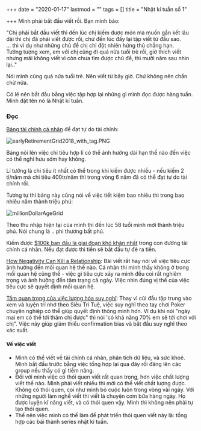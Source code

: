 +++
date = "2020-01-17"
lastmod = ""
tags = []
title = "Nhật kí tuần số 1"

+++
Mình phải bắt đầu viết rồi. Bạn mình bảo:

"Chị phải bắt đầu viết thì đến lúc chị kiếm được món mà muốn gắn kết lâu dài thì chị đã phải viết được rồi, chứ đến lúc đấy lại tập viết từ đầu sao.  
... thì ví dụ như những chủ đề chị chỉ đột nhiên hứng thú chẳng hạn.  
Tưởng tượng xem, em với chị cũng đi quá nửa tuổi trẻ rồi, giờ thích viết nhưng mãi không viết vì còn chưa tìm được chủ đề, thì mười năm sau nhìn lại.."

Nói mình cũng quá nửa tuổi trẻ. Nên viết từ bây giờ. Chứ không nên chần chừ nữa.

Có lẽ nên bắt đầu bằng việc tập hợp lại những gì mình đọc được hàng tuần. Mình đặt tên nó là Nhật kí tuần.

### Đọc

[Bảng tài chính cá nhân](https://site.us17.list-manage.com/track/click?u=3061c0f761fea583e4c8210a9&id=a7ea3f6dc0&e=055d44805e) để đạt tự do tài chính:

![earlyRetirementGrid2018_with_tag.PNG](https://ci3.googleusercontent.com/proxy/YWVSJFQODuJZKbj2UgEfo59MdiGXpaugz3SzZPTiaOBk8fv5bXEldux4PZbtJ3WtI2c4OtFSe-Yy__ZYkj6eEpwP6-MbQZf6sM7d5a3pJ0Jvvj7NVPEZYtK1ytVkHjRGwCe0O6fXeMyx80GR5PPWTVigVLtUPjHiE1j_-QuU5TLUhSNJT2R-pHjg09IRmE02hg=s0-d-e1-ft#https://i2.wp.com/fourpillarfreedom.com/wp-content/uploads/2018/03/earlyRetirementGrid2018_with_tag.png?resize=673%2C553&ssl=1)

Bảng nói lên việc chi tiêu hợp lí có thể ảnh hưởng dài hạn thế nào đến việc có thể nghỉ hưu sớm hay không.

Lí tưởng là chi tiêu ít nhất có thể trong khi kiếm được nhiều - nếu kiếm 2 tỉ/năm mà chi tiêu 400tr/năm thì trong vòng 6 năm đã có thể đạt tự do tài chính rồi.

Tương tự thì bảng này cũng nói về việc tiết kiệm bao nhiêu thì trong bao nhiêu năm thành triệu phú:

![millionDollarAgeGrid](https://ci6.googleusercontent.com/proxy/grCb4Z1AjisSqT3Q0LnAETFMs48Zs8yHV7X0RStwc29fIAP6wT-Pjgv1HE9dkqkVkXyioTyAtaAG896s4YYuYSfkqup2Vv9TKzU0Id4HbQUdKb6p7IIgChDJI_mbpv1EQiMd2SfF8RrX1VRdRfsPqZUgHD0AbwyOtgZBFsn19JFhkRAsiA=s0-d-e1-ft#https://i1.wp.com/fourpillarfreedom.com/wp-content/uploads/2017/08/millionDollarAgeGrid.png?resize=653%2C539&ssl=1)

Theo thu nhập hiện tại của mình thì đến lúc 58 tuổi mình mới thành triệu phú. Nói chung là .. phi thương bất phú.

Kiếm được [$100k ban đầu là giai đoạn khó khăn nhất](https://fourpillarfreedom.com/charlie-munger-the-first-100000-is-a-btch/) trong con đường tài chính cá nhân. Nếu đạt được thì tiền sẽ bắt đầu tự đẻ ra tiền.

[How Negativity Can Kill a Relationship](https://site.us17.list-manage.com/track/click?u=3061c0f761fea583e4c8210a9&id=c1f64fab9b&e=055d44805e): Bài viết rất hay nói về việc tiêu cực ảnh hưởng đến mối quan hệ thế nào. Cá nhân thì mình thấy không ở trong mối quan hệ cũng thế - việc gì tiêu cực xảy ra mình đều coi rất nghiêm trọng và ảnh hưởng đến tâm trạng cả ngày. Việc nhìn đúng vị thế của việc tiêu cực sẽ quyết định mối quan hệ.

[Tầm quan trọng của việc lượng hóa suy nghĩ](https://site.us17.list-manage.com/track/click?u=3061c0f761fea583e4c8210a9&id=28f6f59cf5&e=055d44805e): Thay vì cúi đầu tập trung vào xem và luyện trí nhớ theo Siêu Trí Tuệ, việc suy nghĩ theo tay chơi Poker chuyên nghiệp có thể giúp quyết định thông minh hơn. Ví dụ khi nói "ngày mai em có thể tới thăm chị được" thì nói 'có khả năng 70% em sẽ tới chơi với chị". Việc này giúp giảm thiểu confirmation bias và bắt đầu suy nghĩ theo xác suất.

#### Về việc viết 

* Mình có thể viết về tài chính cá nhân, phân tích dữ liệu, và sức khoẻ. Mình bắt đầu trước bằng việc tổng hợp lại qua đây rồi đăng lên các group nếu thấy có gì tiềm năng.
* Đối với mình việc có thói quen viết rất quan trọng, hơn việc chất lượng viết thế nào. Mình phải viết nhiều thì mới có thể viết chất lượng được. Không có thói quen, coi như mình bỏ cuộc luôn trong vòng vài ngày. Với những người làm nghề viết thì viết là chuyện cơm bữa hàng ngày. Họ được luyện kĩ năng viết, và có thói quen vậy. Mình thì không nên phải tự tạo thói quen.
* Thế nên việc mình có thể làm để phát triển thói quen viết này là: tổng hợp các bài thành series nhật kí tuần.